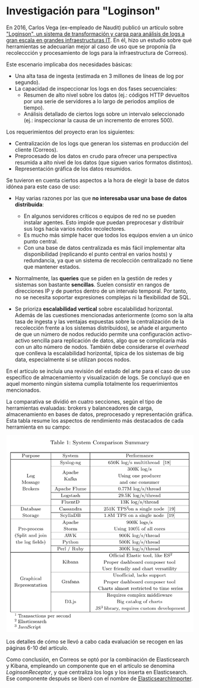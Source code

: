 # Investigación para "Loginson"

En 2016, Carlos Vega (ex-empleado de Naudit) publicó un artículo sobre ["Loginson", un sistema de transformación y carga para análisis de logs a gran escala en grandes infraestructuras IT](https://arxiv.org/abs/1703.02602). En él, hizo un estudio sobre qué herramientas se adecuarían mejor al caso de uso que se proponía (la recoleccción y procesamiento de logs para la infraestructura de Correos).

Este escenario implicaba dos necesidades básicas:
- Una alta tasa de ingesta (estimada en 3 millones de líneas de log por segundo).
- La capacidad de inspeccionar los logs en dos fases secuenciales:
    * Resumen de alto nivel sobre los datos (ej.: códigos HTTP devueltos por una serie de servidores a lo largo de periodos amplios de tiempo).
    * Análisis detallado de ciertos logs sobre un intervalo seleccionado (ej.: inspeccionar la causa de un incremento de errores 500).

Los requerimientos del proyecto eran los siguientes:
- Centralización de los logs que generan los sistemas en producción del cliente (Correos).
- Preprocesado de los datos en crudo para ofrecer una perspectiva resumida a alto nivel de los datos (que siguen varios formatos distintos).
- Representación gráfica de los datos resumidos.

Se tuvieron en cuenta ciertos aspectos a la hora de elegir la base de datos idónea para este caso de uso:

- Hay varias razones por las que **no interesaba usar una base de datos distribuida**:
    * En algunos servidores críticos o equipos de red no se pueden instalar agentes. Esto impide que puedan preprocesar y distribuir sus logs hacia varios nodos recolectores.
    *  Es mucho más simple hacer que todos los equipos envíen a un único punto central.
    *  Con una base de datos centralizada es más fácil implementar alta disponibilidad (replicando el punto central en varios hosts) y redundancia, ya que un sistema de recolección centralizado no tiene que mantener estados.

- Normalmente, las **queries** que se piden en la gestión de redes y sistemas son bastante **sencillas**. Suelen consistir en rangos de direcciones IP y de puertos dentro de un intervalo temporal. Por tanto, no se necesita soportar expresiones complejas ni la flexibilidad de SQL.

- Se prioriza **escalabilidad vertical** sobre escalabilidad horizontal. Además de las cuestiones mencionadas anteriormente (como son la alta tasa de ingesta y las ventajas expuestas sobre la centralización de la recolección frente a los sistemas distribuidos), se añade el argumento de que un número de nodos reducido permite una configuración activo-activo sencilla para replicación de datos, algo que se complicaría más con un alto número de nodos. También debe considerarse el *overhead* que conlleva la escalabilidad horizontal, típica de los sistemas de big data, especialmente si se utilizan pocos nodos.

En el artículo se incluía una revisión del estado del arte para el caso de uso específico de almacenamiento y visualización de logs. Se concluyó que en aquel momento ningún sistema cumplía totalmente los requerimientos mencionados.

La comparativa se dividió en cuatro secciones, según el tipo de herramientas evaluadas: brokers y balanceadores de carga, almacenamiento en bases de datos, preprocesado y representación gráfica. Esta tabla resume los aspectos de rendimiento más destacados de cada herramienta en su campo:

![](loginson-table1_system_comparison_summary.png)

Los detalles de cómo se llevó a cabo cada evaluación se recogen en las páginas 6-10 del artículo.

Como conclusión, en Correos se optó por la combinación de Elasticsearch y Kibana, empleando un componente que en el artículo se denomina *LoginsonReceptor*, y que centraliza los logs y los inserta en Elasticsearch. Ese componente después se liberó con el nombre de [ElasticsearchImporter](https://github.com/carlosvega/ElasticsearchImporter).
